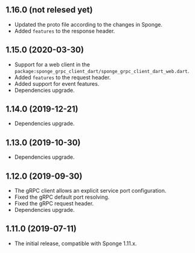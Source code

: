 ## 1.16.0 (not relesed yet)

* Updated the proto file according to the changes in Sponge.
* Added `features` to the response header.

## 1.15.0 (2020-03-30)

* Support for a web client in the `package:sponge_grpc_client_dart/sponge_grpc_client_dart_web.dart`.
* Added `features` to the request header.
* Added support for event features.
* Dependencies upgrade.

## 1.14.0 (2019-12-21)

* Dependencies upgrade.
  
## 1.13.0 (2019-10-30)

* Dependencies upgrade.
  
## 1.12.0 (2019-09-30)

* The gRPC client allows an explicit service port configuration.
* Fixed the gRPC default port resolving.
* Fixed the gRPC request header.
* Dependencies upgrade.
  
## 1.11.0 (2019-07-11)

* The initial release, compatible with Sponge 1.11.x.
